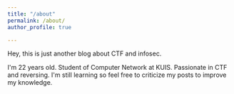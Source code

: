 ```yaml
---
title: "/about"
permalink: /about/
author_profile: true

---
```


Hey, this is just another blog about CTF and infosec. 

I'm 22 years old. 
Student of Computer Network at KUIS.
Passionate in CTF and reversing. 
I'm still learning so feel free to criticize my posts to improve my knowledge.
